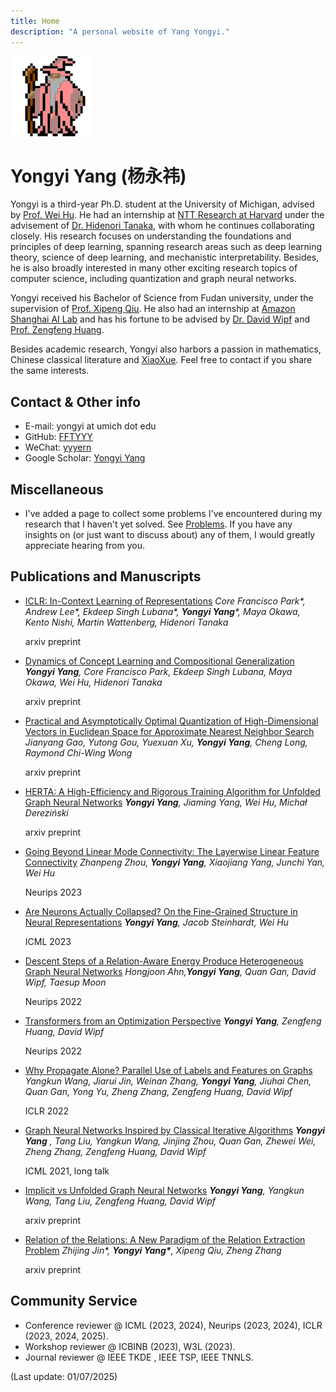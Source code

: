 ```yaml
---
title: Home
description: "A personal website of Yang Yongyi."
---
```


<style>
#_end ~ * {
	display: none;
}
</style>

<img src="/images/partywizard.gif" style="display:inline-block;">

# Yongyi Yang (杨永祎)

Yongyi is a third-year Ph.D. student at the University of Michigan, advised by [Prof. Wei Hu](http://weihu.me/). He had an internship at [NTT Research at Harvard](https://cbs.fas.harvard.edu/research/theory/) under the advisement of [Dr. Hidenori Tanaka](https://sites.google.com/view/htanaka/home), with whom he continues collaborating closely. His research focuses on understanding the foundations and principles of deep learning, spanning research areas such as deep learning theory, science of deep learning, and mechanistic interpretability. Besides, he is also broadly interested in many other exciting research topics of computer science, including quantization and graph neural networks.

Yongyi received his Bachelor of Science from Fudan university, under the supervision of [Prof. Xipeng Qiu](https://xpqiu.github.io/). He also had an internship at [Amazon Shanghai AI Lab](https://www.amazonaws.cn/en/ailab/ "this website is too ugly...") and has his fortune to be advised by [Dr. David Wipf](http://www.davidwipf.com/) and [Prof. Zengfeng Huang](https://zengfenghuang.github.io/).

Besides academic research, Yongyi also harbors a passion in mathematics, Chinese classical literature and [XiaoXue](https://zh.wikipedia.org/wiki/%E5%B0%8F%E5%AD%B8_(%E7%B6%93%E5%AD%B8)). Feel free to contact if you share the same interests.

## Contact & Other info
+ E-mail: yongyi at umich dot edu
+ GitHub: [FFTYYY](https://github.com/FFTYYY)
+ WeChat: [yyyern](/images/wechat.jpg)
+ Google Scholar: [Yongyi Yang](https://scholar.google.com/citations?user=EmL0jD0AAAAJ&h)

## Miscellaneous

+ I've added a page to collect some problems I've encountered during my research that I haven't yet solved. See [Problems](/post/problems/). If you have any insights on (or just want to discuss about) any of them, I would greatly appreciate hearing from you.

## Publications and Manuscripts

+  [ICLR: In-Context Learning of Representations](https://arxiv.org/abs/2501.00070)
	*Core Francisco Park\*, Andrew Lee\*, Ekdeep Singh Lubana\*, __Yongyi Yang__\*, Maya Okawa, Kento Nishi, Martin Wattenberg, Hidenori Tanaka*

	arxiv preprint



+  [Dynamics of Concept Learning and Compositional Generalization](https://arxiv.org/abs/2410.08309)
	*__Yongyi Yang__, Core Francisco Park, Ekdeep Singh Lubana, Maya Okawa, Wei Hu, Hidenori Tanaka*

	arxiv preprint

+  [Practical and Asymptotically Optimal Quantization of High-Dimensional Vectors in Euclidean Space for Approximate Nearest Neighbor Search](https://arxiv.org/abs/2409.09913)
	*Jianyang Gao, Yutong Gou, Yuexuan Xu, __Yongyi Yang__, Cheng Long, Raymond Chi-Wing Wong*

	arxiv preprint



+   [HERTA: A High-Efficiency and Rigorous Training Algorithm for Unfolded Graph Neural Networks](https://arxiv.org/abs/2403.18142)
	*__Yongyi Yang__, Jiaming Yang, Wei Hu, Michał Dereziński*

	arxiv preprint

+   [Going Beyond Linear Mode Connectivity: The Layerwise Linear Feature Connectivity](https://arxiv.org/abs/2307.08286)
	*Zhanpeng Zhou, __Yongyi Yang__, Xiaojiang Yang, Junchi Yan, Wei Hu*

	Neurips 2023

+   [Are Neurons Actually Collapsed? On the Fine-Grained Structure in Neural Representations](https://arxiv.org/abs/2306.17105)
	*__Yongyi Yang__, Jacob Steinhardt, Wei Hu*

	ICML 2023


+   [Descent Steps of a Relation-Aware Energy Produce Heterogeneous Graph Neural Networks](https://arxiv.org/abs/2206.11081)
	*Hongjoon Ahn,__Yongyi Yang__, Quan Gan, David Wipf, Taesup Moon*

	Neurips 2022

+	[Transformers from an Optimization Perspective](https://arxiv.org/abs/2205.13891)
	*__Yongyi Yang__, Zengfeng Huang, David Wipf*

	Neurips 2022

+	[Why Propagate Alone? Parallel Use of Labels and Features on Graphs](https://arxiv.org/abs/2110.07190)
	*Yangkun Wang, Jiarui Jin, Weinan Zhang, __Yongyi Yang__, Jiuhai Chen, Quan Gan, Yong Yu, Zheng Zhang, Zengfeng Huang, David Wipf*

	ICLR 2022

+	[Graph Neural Networks Inspired by Classical Iterative Algorithms](https://arxiv.org/abs/2103.06064)
	*__Yongyi Yang__ , Tang Liu, Yangkun Wang, Jinjing Zhou, Quan Gan, Zhewei Wei, Zheng Zhang, Zengfeng Huang, David Wipf*

	ICML 2021, long talk

+	[Implicit vs Unfolded Graph Neural Networks](https://arxiv.org/abs/2111.06592)
	*__Yongyi Yang__, Yangkun Wang, Tang Liu, Zengfeng Huang, David Wipf*

	arxiv preprint

+	[Relation of the Relations: A New Paradigm of the Relation Extraction Problem](https://arxiv.org/abs/2006.03719)
	*Zhijing Jin\*, __Yongyi Yang\*__, Xipeng Qiu, Zheng Zhang*

	arxiv preprint 


## Community Service
 - Conference reviewer @ ICML (2023, 2024), Neurips (2023, 2024), ICLR (2023, 2024, 2025).
 - Workshop reviewer @ ICBINB (2023), W3L (2023).
 - Journal reviewer @ IEEE TKDE , IEEE TSP, IEEE TNNLS.

(Last update: 01/07/2025)

<div id="_end"></div>